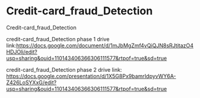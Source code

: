 # Credit-card_fraud_Detection
Credit-card_fraud_Detection

credit-card_fraud_Detection phase 1 drive link:https://docs.google.com/document/d/1mJbMgZmf4vQiQJN8sRJtitazO4HDJOli/edit?usp=sharing&ouid=110143406366306111577&rtpof=true&sd=true

credit-card_fraud_Detection phase 2 drive link: https://docs.google.com/presentation/d/1X5G8Px9bamrIdpyvWY6A-Z426LoSYXxG/edit?usp=sharing&ouid=110143406366306111577&rtpof=true&sd=true
